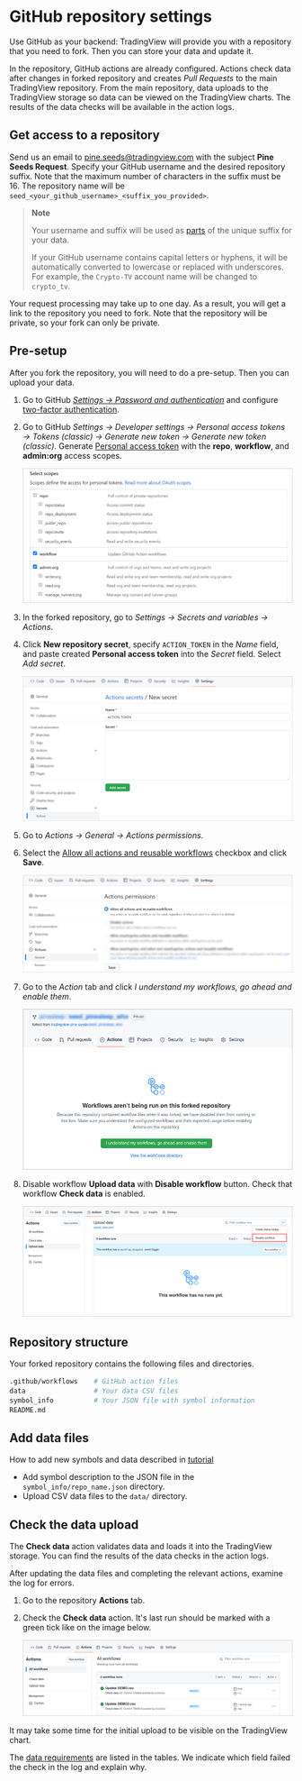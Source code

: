 [gh_docs_2fa]: https://docs.github.com/en/authentication/securing-your-account-with-two-factor-authentication-2fa/configuring-two-factor-authentication
[gh_docs_pat]: https://docs.github.com/en/authentication/keeping-your-account-and-data-secure/creating-a-personal-access-token
[gh_security]: https://github.com/settings/security
[gh_docs_actions]: https://docs.github.com/en/enterprise-cloud@latest/organizations/managing-organization-settings/disabling-or-limiting-github-actions-for-your-organization#allowing-select-actions-and-reusable-workflows-to-run
[data]: /data.md

# GitHub repository settings

Use GitHub as your backend: TradingView will provide you with a repository that you need to fork.
Then you can store your data and update it.

In the repository, GitHub actions are already configured.
Actions check data after changes in forked repository and creates _Pull Requests_ to the main TradingView repository.
From the main repository, data uploads to the TradingView storage so data can be viewed on the TradingView charts.
The results of the data checks will be available in the action logs.

## Get access to a repository

Send us an email to pine.seeds@tradingview.com with the subject __Pine Seeds Request__.
Specify your GitHub username and the desired repository suffix.
Note that the maximum number of characters in the suffix must be 16.
The repository name will be `seed_<your_github_username>_<suffix_you_provided>`.

> __Note__
>
> Your username and suffix will be used as [parts](README.md#Example) of the unique suffix for your data.
>
> If your GitHub username contains capital letters or hyphens,
> it will be automatically converted to lowercase or replaced with underscores.
> For example, the `Crypto-TV` account name will be changed to `crypto_tv`.

Your request processing may take up to one day.
As a result, you will get a link to the repository you need to fork.
Note that the repository will be private, so your fork can only be private.

## Pre-setup

After you fork the repository, you will need to do a pre-setup. Then you can upload your data.

1. Go to GitHub [_Settings → Password and authentication_][gh_security] and configure [two-factor authentication][gh_docs_2fa].
2. Go to GitHub _Settings → Developer settings → Personal access tokens → Tokens (classic) → Generate new token → Generate new token (classic)_. Generate [Personal access token][gh_docs_pat] with the __repo__, __workflow__, and __admin:org__ access scopes.

    ![GitHub access scopes](/images/github_access_scopes.png)

3. In the forked repository, go to _Settings → Secrets and variables → Actions_.
4. Click __New repository secret__, specify `ACTION_TOKEN` in the _Name_ field, and paste created __Personal access token__ into the _Secret_ field. Select _Add secret_.

    ![Adding GitHub action secret](/images/github_new_action_secret.png)

5. Go to _Actions → General → Actions permissions_.
6. Select the [Allow all actions and reusable workflows][gh_docs_actions] checkbox and click __Save__.

    ![Selecting GitHub actions permissions](/images/github_actions_permissions.png)

7. Go to the _Action_ tab and click _I understand my workflows, go ahead and enable them_.

    ![GitHub enable actions](/images/github_actions_workflows.png)

8. Disable workflow __Upload data__ with __Disable workflow__ button. Check that workflow __Check data__ is enabled.

    ![GitHub disable workflow](/images/github_disable_workflow.png)

## Repository structure

Your forked repository contains the following files and directories.

```bash
.github/workflows    # GitHub action files
data                 # Your data CSV files
symbol_info          # Your JSON file with symbol information
README.md
```

## Add data files

How to add new symbols and data described in [tutorial](/data_tutorial.md)

- Add symbol description to the JSON file in the `symbol_info/repo_name.json` directory.
- Upload CSV data files to the `data/` directory.

## Check the data upload

The __Check data__ action validates data and loads it into the TradingView storage.
You can find the results of the data checks in the action logs.

After updating the data files and completing the relevant actions, examine the log for errors.

1. Go to the repository __Actions__ tab.
2. Check the __Check data__ action. It's last run should be marked with a green tick like on the image below.

    ![GitHub successful action runs](/images/github_ok_action.png)

It may take some time for the initial upload to be visible on the TradingView chart.

The [data requirements][data] are listed in the tables. We indicate which field failed the check in the log and explain why.
